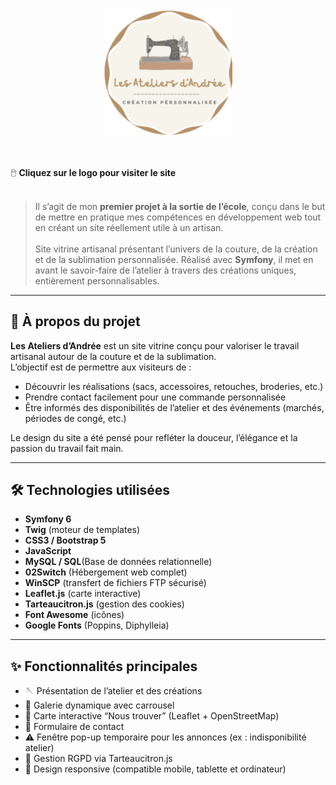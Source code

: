 <div align= "center">

# [<img src="./public/divers/images/logo.png" alt="Logo Les Ateliers d'Andrée" width="205" style="vertical-align:middle;">](https://lesateliersdandree.fr/)
&nbsp;&nbsp; 

</div>

🖱️ **Cliquez sur le logo pour visiter le site** <br><br>

> Il s’agit de mon **premier projet à la sortie de l’école**, conçu dans le but de mettre en pratique mes compétences en développement web tout en créant un site réellement utile à un artisan.<br><br>
> Site vitrine artisanal présentant l’univers de la couture, de la création et de la sublimation personnalisée.
> Réalisé avec **Symfony**, il met en avant le savoir-faire de l’atelier à travers des créations uniques, entièrement personnalisables.


---

## 🌸 À propos du projet

**Les Ateliers d’Andrée** est un site vitrine conçu pour valoriser le travail artisanal autour de la couture et de la sublimation.  
L’objectif est de permettre aux visiteurs de :
- Découvrir les réalisations (sacs, accessoires, retouches, broderies, etc.)
- Prendre contact facilement pour une commande personnalisée
- Être informés des disponibilités de l’atelier et des événements (marchés, périodes de congé, etc.)

Le design du site a été pensé pour refléter la douceur, l’élégance et la passion du travail fait main.

---

## 🛠️ Technologies utilisées

- **Symfony 6**
- **Twig** (moteur de templates)
- **CSS3 / Bootstrap 5**
- **JavaScript**
- **MySQL / SQL**(Base de données relationnelle)  
- **02Switch** (Hébergement web complet) 
- **WinSCP** (transfert de fichiers FTP sécurisé)
- **Leaflet.js** (carte interactive)
- **Tarteaucitron.js** (gestion des cookies)
- **Font Awesome** (icônes)
- **Google Fonts** (Poppins, Diphylleia)
  
---

## ✨ Fonctionnalités principales

- 🪡 Présentation de l’atelier et des créations  
- 📸 Galerie dynamique avec carrousel 
- 📍 Carte interactive “Nous trouver” (Leaflet + OpenStreetMap)  
- 💬 Formulaire de contact  
- ⚠️ Fenêtre pop-up temporaire pour les annonces (ex : indisponibilité atelier)  
- 🍪 Gestion RGPD via Tarteaucitron.js  
- 📱 Design responsive (compatible mobile, tablette et ordinateur)


